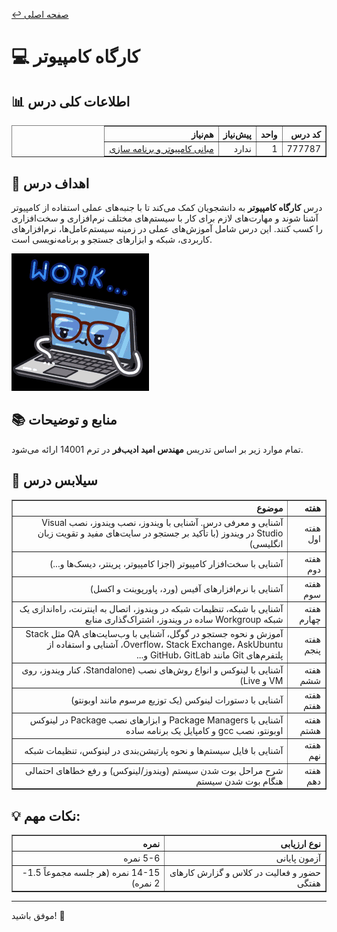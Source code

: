 [↩️ صفحه اصلی](/README.md)

# 💻 کارگاه کامپیوتر

## 📊 اطلاعات کلی درس
<div style="text-align: right; direction: rtl;">
    <table border="1">
        <thead>
            <tr>
                <th>کد درس</th>
                <th>واحد</th>
                <th>پیش‌نیاز</th>
                <th>هم‌نیاز</th>
            </tr>
        </thead>
        <tbody>
            <tr>
                <td>777787</td>
                <td>1</td>
                <td>ندارد</td>
                <td><a href="https://github.com/CE-SCU/scu-computer-engineering-courses/blob/main/%D9%86%DB%8C%D9%85%D8%B3%D8%A7%D9%84%201/%D9%85%D8%A8%D8%A7%D9%86%DB%8C%20%DA%A9%D8%A7%D9%85%D9%BE%DB%8C%D9%88%D8%AA%D8%B1%20%D9%88%20%D8%A8%D8%B1%D9%86%D8%A7%D9%85%D9%87%20%D8%B3%D8%A7%D8%B2%DB%8C/README.md">مبانی کامپیوتر و برنامه سازی</a></td>
            </tr>
        </tbody>
    </table>
</div>

## 🎯 اهداف درس
درس **کارگاه کامپیوتر** به دانشجویان کمک می‌کند تا با جنبه‌های عملی استفاده از کامپیوتر آشنا شوند و مهارت‌های لازم برای کار با سیستم‌های مختلف نرم‌افزاری و سخت‌افزاری را کسب کنند. این درس شامل آموزش‌های عملی در زمینه سیستم‌عامل‌ها، نرم‌افزارهای کاربردی، شبکه و ابزارهای جستجو و برنامه‌نویسی است.

![gif](./تصاویر/work-computer.gif)

## 📚 منابع و توضیحات
تمام موارد زیر بر اساس تدریس **مهندس امید ادیب‌فر** در ترم 14001 ارائه می‌شود.

## 📅 سیلابس درس
<div style="text-align: right; direction: rtl;">
    <table border="1">
        <thead>
            <tr>
                <th>هفته</th>
                <th>موضوع</th>
            </tr>
        </thead>
        <tbody>
            <tr>
                <td>هفته اول</td>
                <td>آشنایی و معرفی درس. آشنایی با ویندوز، نصب ویندوز، نصب Visual Studio در ویندوز (با تأکید بر جستجو در سایت‌های مفید و تقویت زبان انگلیسی)</td>
            </tr>
            <tr>
                <td>هفته دوم</td>
                <td>آشنایی با سخت‌افزار کامپیوتر (اجزا کامپیوتر، پرینتر، دیسک‌ها و...)</td>
            </tr>
            <tr>
                <td>هفته سوم</td>
                <td>آشنایی با نرم‌افزارهای آفیس (ورد، پاورپوینت و اکسل)</td>
            </tr>
            <tr>
                <td>هفته چهارم</td>
                <td>آشنایی با شبکه، تنظیمات شبکه در ویندوز، اتصال به اینترنت، راه‌اندازی یک شبکه Workgroup ساده در ویندوز، اشتراک‌گذاری منابع</td>
            </tr>
            <tr>
                <td>هفته پنجم</td>
                <td>آموزش و نحوه جستجو در گوگل، آشنایی با وب‌سایت‌های QA مثل Stack Overflow، Stack Exchange، AskUbuntu، آشنایی و استفاده از پلتفرم‌های Git مانند GitHub، GitLab و...</td>
            </tr>
            <tr>
                <td>هفته ششم</td>
                <td>آشنایی با لینوکس و انواع روش‌های نصب (Standalone، کنار ویندوز، روی VM و Live)</td>
            </tr>
            <tr>
                <td>هفته هفتم</td>
                <td>آشنایی با دستورات لینوکس (یک توزیع مرسوم مانند اوبونتو)</td>
            </tr>
            <tr>
                <td>هفته هشتم</td>
                <td>آشنایی با Package Managers و ابزارهای نصب Package در لینوکس اوبونتو، نصب gcc و کامپایل یک برنامه ساده</td>
            </tr>
            <tr>
                <td>هفته نهم</td>
                <td>آشنایی با فایل سیستم‌ها و نحوه پارتیشن‌بندی در لینوکس، تنظیمات شبکه</td>
            </tr>
            <tr>
                <td>هفته دهم</td>
                <td>شرح مراحل بوت شدن سیستم (ویندوز/لینوکس) و رفع خطاهای احتمالی هنگام بوت شدن سیستم</td>
            </tr>
        </tbody>
    </table>
</div>

## 💡 نکات مهم:
<div style="text-align: right; direction: rtl;">
    <table border="1">
        <thead>
            <tr>
                <th>نوع ارزیابی</th>
                <th>نمره</th>
            </tr>
        </thead>
        <tbody>
            <tr>
                <td>آزمون پایانی</td>
                <td>5-6 نمره</td>
            </tr>
            <tr>
                <td>حضور و فعالیت در کلاس و گزارش کارهای هفتگی</td>
                <td>14-15 نمره (هر جلسه مجموعاً 1.5-2 نمره)</td>
            </tr>
        </tbody>
    </table>
</div>


---

موفق باشید! 🚀
